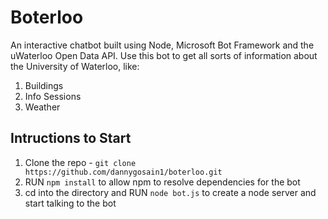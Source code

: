 # Boterloo
An interactive chatbot built using Node, Microsoft Bot Framework and the uWaterloo Open Data API. Use this bot to get all sorts of information about the University of Waterloo, like:
1. Buildings
2. Info Sessions
3. Weather

## Intructions to Start
1. Clone the repo - ```git clone https://github.com/dannygosain1/boterloo.git```
2. RUN ```npm install``` to allow npm to resolve dependencies for the bot
3. cd into the directory and RUN ```node bot.js``` to create a node server and start talking to the bot
